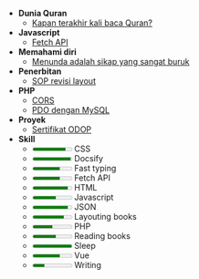 - **Dunia Quran**
  - [Kapan terakhir kali baca Quran?](/baca/kapan-terakhir-kali-baca-quran)
- **Javascript**
  - [Fetch API](/baca/fetch)
- **Memahami diri**
  - [Menunda adalah sikap yang sangat buruk](/baca/menunda-adalah-sikap-yang-sangat-buruk)
- **Penerbitan**
  - [SOP revisi layout](/baca/sop-revisi-layout)
- **PHP**
  - [CORS](/baca/cors)
  - [PDO dengan MySQL](/baca/pdo-dengan-mysql)
- **Proyek**
  - [Sertifikat ODOP](https://sertifikat.ngodop.com/)
- **Skill**
  - <meter value="0.85"></meter> CSS
  - <meter value="0.98"></meter> Docsify
  - <meter value="0.7"></meter> Fast typing
  - <meter value="0.7"></meter> Fetch API
  - <meter value="0.9"></meter> HTML
  - <meter value="0.6"></meter> Javascript
  - <meter value="0.9"></meter> JSON
  - <meter value="0.8"></meter> Layouting books
  - <meter value="0.5"></meter> PHP
  - <meter value="0.6"></meter> Reading books
  - <meter value="1"></meter> Sleep
  - <meter value="0.7"></meter> Vue
  - <meter value="0.3"></meter> Writing